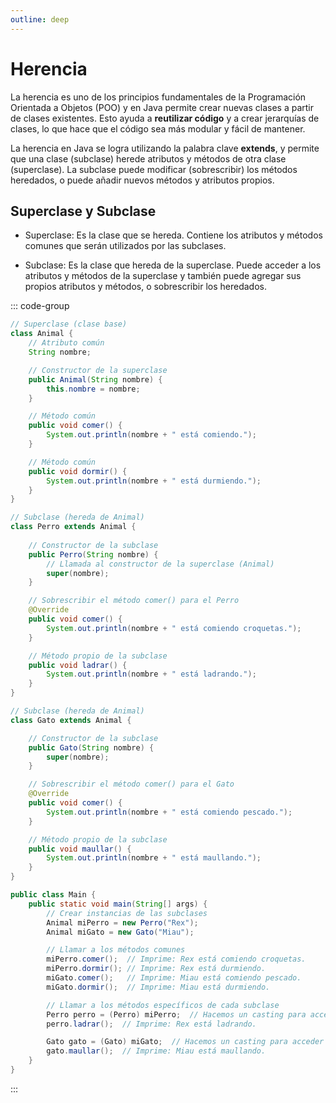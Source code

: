 ```yaml
---
outline: deep
---
```


# Herencia

La herencia es uno de los principios fundamentales de la Programación Orientada a Objetos (POO) y en Java permite crear nuevas clases a partir de clases existentes. Esto ayuda a **reutilizar código** y a crear jerarquías de clases, lo que hace que el código sea más modular y fácil de mantener.

La herencia en Java se logra utilizando la palabra clave **extends**, y permite que una clase (subclase) herede atributos y métodos de otra clase (superclase). La subclase puede modificar (sobrescribir) los métodos heredados, o puede añadir nuevos métodos y atributos propios.

## Superclase y Subclase

* Superclase: Es la clase que se hereda. Contiene los atributos y métodos comunes que serán utilizados por las subclases.

* Subclase: Es la clase que hereda de la superclase. Puede acceder a los atributos y métodos de la superclase y también puede agregar sus propios atributos y métodos, o sobrescribir los heredados.

::: code-group
```java [animal.superclase]
// Superclase (clase base)
class Animal {
    // Atributo común
    String nombre;

    // Constructor de la superclase
    public Animal(String nombre) {
        this.nombre = nombre;
    }

    // Método común
    public void comer() {
        System.out.println(nombre + " está comiendo.");
    }

    // Método común
    public void dormir() {
        System.out.println(nombre + " está durmiendo.");
    }
}
```

```java [perro.extendsAnimal]
// Subclase (hereda de Animal)
class Perro extends Animal {
    
    // Constructor de la subclase
    public Perro(String nombre) {
        // Llamada al constructor de la superclase (Animal)
        super(nombre);
    }

    // Sobrescribir el método comer() para el Perro
    @Override
    public void comer() {
        System.out.println(nombre + " está comiendo croquetas.");
    }

    // Método propio de la subclase
    public void ladrar() {
        System.out.println(nombre + " está ladrando.");
    }
}

```

```java [gato.extendsAnimal]
// Subclase (hereda de Animal)
class Gato extends Animal {

    // Constructor de la subclase
    public Gato(String nombre) {
        super(nombre);
    }

    // Sobrescribir el método comer() para el Gato
    @Override
    public void comer() {
        System.out.println(nombre + " está comiendo pescado.");
    }

    // Método propio de la subclase
    public void maullar() {
        System.out.println(nombre + " está maullando.");
    }
}

```

```java [main]
public class Main {
    public static void main(String[] args) {
        // Crear instancias de las subclases
        Animal miPerro = new Perro("Rex");
        Animal miGato = new Gato("Miau");

        // Llamar a los métodos comunes
        miPerro.comer();  // Imprime: Rex está comiendo croquetas.
        miPerro.dormir(); // Imprime: Rex está durmiendo.
        miGato.comer();   // Imprime: Miau está comiendo pescado.
        miGato.dormir();  // Imprime: Miau está durmiendo.

        // Llamar a los métodos específicos de cada subclase
        Perro perro = (Perro) miPerro;  // Hacemos un casting para acceder a métodos de Perro
        perro.ladrar();  // Imprime: Rex está ladrando.

        Gato gato = (Gato) miGato;  // Hacemos un casting para acceder a métodos de Gato
        gato.maullar();  // Imprime: Miau está maullando.
    }
}

```
:::